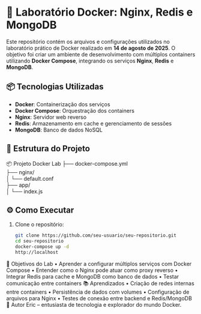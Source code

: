 # 🐳 Laboratório Docker: Nginx, Redis e MongoDB

Este repositório contém os arquivos e configurações utilizados no laboratório prático de Docker realizado em **14 de agosto de 2025**. O objetivo foi criar um ambiente de desenvolvimento com múltiplos containers utilizando **Docker Compose**, integrando os serviços **Nginx**, **Redis** e **MongoDB**.

## 📦 Tecnologias Utilizadas

- **Docker**: Containerização dos serviços
- **Docker Compose**: Orquestração dos containers
- **Nginx**: Servidor web reverso
- **Redis**: Armazenamento em cache e gerenciamento de sessões
- **MongoDB**: Banco de dados NoSQL

## 📁 Estrutura do Projeto
📦 Projeto Docker Lab
├── docker-compose.yml         
├── nginx/                  
│   └── default.conf           
├── app/                    
│   └── index.js                      

## ⚙️ Como Executar
1. Clone o repositório:
   ```bash
   git clone https://github.com/seu-usuario/seu-repositorio.git
   cd seu-repositorio
   docker-compose up -d
   http://localhost

 🧪 Objetivos do Lab
• Aprender a configurar múltiplos serviços com Docker Compose
• 	Entender como o Nginx pode atuar como proxy reverso
• 	Integrar Redis para cache e MongoDB como banco de dados
• 	Testar comunicação entre containers
📚 Aprendizados
• 	Criação de redes internas entre containers
• 	Persistência de dados com volumes
• 	Configuração de arquivos  para Nginx
• 	Testes de conexão entre backend e Redis/MongoDB
🧠 Autor
Eric – entusiasta de tecnologia e explorador do mundo Docker.
